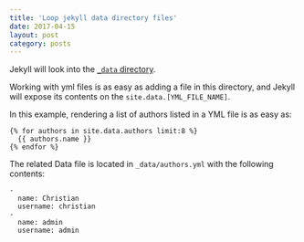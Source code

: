 ```yaml
---
title: 'Loop jekyll data directory files'
date: 2017-04-15
layout: post
category: posts
---
```


Jekyll will look into the [`_data` directory](https://jekyllrb.com/docs/datafiles/).

Working with yml files is as easy as adding a file in this directory, and Jekyll will expose its contents on the `site.data.[YML_FILE_NAME]`.

In this example, rendering a list of authors listed in a YML file is as easy as:

```
{% for authors in site.data.authors limit:8 %}
  {{ authors.name }}
{% endfor %}
```

The related Data file is located in `_data/authors.yml` with the following contents:

```
-
  name: Christian
  username: christian
-
  name: admin
  username: admin
```
